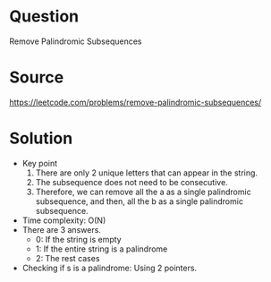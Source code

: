 # Question
Remove Palindromic Subsequences

# Source
https://leetcode.com/problems/remove-palindromic-subsequences/

# Solution
- Key point
    1. There are only 2 unique letters that can appear in the string.
    2. The subsequence does not need to be consecutive.
    3. Therefore, we can remove all the a as a single palindromic subsequence, and then, all the b as a single palindromic subsequence.
- Time complexity: O(N)
- There are 3 answers.
  - 0: If the string is empty
  - 1: If the entire string is a palindrome
  - 2: The rest cases
- Checking if s is a palindrome: Using 2 pointers.
 